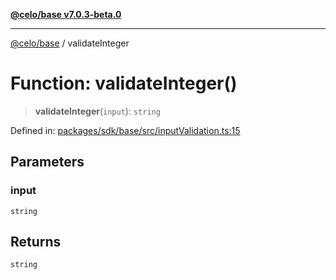 [**@celo/base v7.0.3-beta.0**](../README.md)

***

[@celo/base](../README.md) / validateInteger

# Function: validateInteger()

> **validateInteger**(`input`): `string`

Defined in: [packages/sdk/base/src/inputValidation.ts:15](https://github.com/celo-org/developer-tooling/blob/master/packages/sdk/base/src/inputValidation.ts#L15)

## Parameters

### input

`string`

## Returns

`string`
